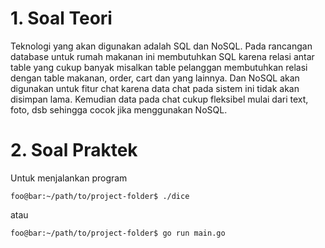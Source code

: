 # 1. Soal Teori
Teknologi yang akan digunakan adalah SQL dan NoSQL. Pada rancangan database untuk rumah makanan ini membutuhkan SQL karena relasi antar table yang cukup banyak misalkan table pelanggan membutuhkan relasi dengan table makanan, order, cart dan yang lainnya. Dan NoSQL akan digunakan untuk fitur chat karena data chat pada sistem ini tidak akan disimpan lama. Kemudian data pada chat cukup fleksibel mulai dari text, foto, dsb sehingga cocok jika menggunakan NoSQL.

# 2. Soal Praktek

Untuk menjalankan program 
```console
foo@bar:~/path/to/project-folder$ ./dice 
```
atau
```console
foo@bar:~/path/to/project-folder$ go run main.go 
```